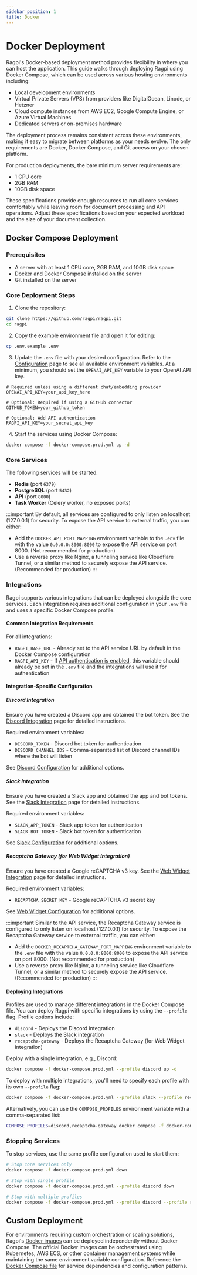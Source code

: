 ```yaml
---
sidebar_position: 1
title: Docker
---
```


# Docker Deployment

Ragpi's Docker-based deployment method provides flexibility in where you can host the application. This guide walks through deploying Ragpi using Docker Compose, which can be used across various hosting environments including:

- Local development environments
- Virtual Private Servers (VPS) from providers like DigitalOcean, Linode, or Hetzner
- Cloud compute instances from AWS EC2, Google Compute Engine, or Azure Virtual Machines
- Dedicated servers or on-premises hardware

The deployment process remains consistent across these environments, making it easy to migrate between platforms as your needs evolve. The only requirements are Docker, Docker Compose, and Git access on your chosen platform.

For production deployments, the bare minimum server requirements are:

- 1 CPU core
- 2GB RAM
- 10GB disk space

These specifications provide enough resources to run all core services comfortably while leaving room for document processing and API operations. Adjust these specifications based on your expected workload and the size of your document collection.

## Docker Compose Deployment

### Prerequisites

- A server with at least 1 CPU core, 2GB RAM, and 10GB disk space
- Docker and Docker Compose installed on the server
- Git installed on the server

### Core Deployment Steps

1. Clone the repository:

```bash
git clone https://github.com/ragpi/ragpi.git
cd ragpi
```

2. Copy the example environment file and open it for editing:

```bash
cp .env.example .env
```

3. Update the `.env` file with your desired configuration. Refer to the [Configuration](/configuration) page to see all available environment variables. At a minimum, you should set the `OPENAI_API_KEY` variable to your OpenAI API key.

```env
# Required unless using a different chat/embedding provider
OPENAI_API_KEY=your_api_key_here

# Optional: Required if using a GitHub connector
GITHUB_TOKEN=your_github_token

# Optional: Add API authentication
RAGPI_API_KEY=your_secret_api_key
```

4. Start the services using Docker Compose:

```bash
docker compose -f docker-compose.prod.yml up -d
```

### Core Services

The following services will be started:

- **Redis** (port `6379`)
- **PostgreSQL** (port `5432`)
- **API** (port `8000`)
- **Task Worker** (Celery worker, no exposed ports)

:::important
By default, all services are configured to only listen on localhost (127.0.0.1) for security. To expose the API service to external traffic, you can either:

- Add the `DOCKER_API_PORT_MAPPING` environment variable to the `.env` file with the value `0.0.0.0:8000:8000` to expose the API service on port 8000. (Not recommended for production)
- Use a reverse proxy like Nginx, a tunneling service like Cloudflare Tunnel, or a similar method to securely expose the API service. (Recommended for production)
  :::

### Integrations

Ragpi supports various integrations that can be deployed alongside the core services. Each integration requires additional configuration in your `.env` file and uses a specific Docker Compose profile.

#### Common Integration Requirements

For all integrations:

- `RAGPI_BASE_URL` - Already set to the API service URL by default in the Docker Compose configuration
- `RAGPI_API_KEY` - If [API authentication is enabled](/configuration#api-key-configuration), this variable should already be set in the `.env` file and the integrations will use it for authentication

#### Integration-Specific Configuration

##### Discord Integration

Ensure you have created a Discord app and obtained the bot token. See the [Discord Integration](/integrations/discord) page for detailed instructions.

Required environment variables:

- `DISCORD_TOKEN` - Discord bot token for authentication
- `DISCORD_CHANNEL_IDS` - Comma-separated list of Discord channel IDs where the bot will listen

See [Discord Configuration](/integrations/discord#configuration) for additional options.

##### Slack Integration

Ensure you have created a Slack app and obtained the app and bot tokens. See the [Slack Integration](/integrations/slack) page for detailed instructions.

Required environment variables:

- `SLACK_APP_TOKEN` - Slack app token for authentication
- `SLACK_BOT_TOKEN` - Slack bot token for authentication

See [Slack Configuration](/integrations/slack#configuration) for additional options.

##### Recaptcha Gateway (for Web Widget Integration)

Ensure you have created a Google reCAPTCHA v3 key. See the [Web Widget Integration](/integrations/web-widget) page for detailed instructions.

Required environment variables:

- `RECAPTCHA_SECRET_KEY` - Google reCAPTCHA v3 secret key

See [Web Widget Configuration](/integrations/web-widget#configuration) for additional options.

:::important
Similar to the API service, the Recaptcha Gateway service is configured to only listen on localhost (127.0.0.1) for security. To expose the Recaptcha Gateway service to external traffic, you can either:

- Add the `DOCKER_RECAPTCHA_GATEWAY_PORT_MAPPING` environment variable to the `.env` file with the value `0.0.0.0:8000:8000` to expose the API service on port 8000. (Not recommended for production)
- Use a reverse proxy like Nginx, a tunneling service like Cloudflare Tunnel, or a similar method to securely expose the API service. (Recommended for production)
  :::

#### Deploying Integrations

Profiles are used to manage different integrations in the Docker Compose file. You can deploy Ragpi with specific integrations by using the `--profile` flag. Profile options include:

- `discord` - Deploys the Discord integration
- `slack` - Deploys the Slack integration
- `recaptcha-gateway` - Deploys the Recaptcha Gateway (for Web Widget integration)

Deploy with a single integration, e.g., Discord:

```bash
docker compose -f docker-compose.prod.yml --profile discord up -d
```

To deploy with multiple integrations, you'll need to specify each profile with its own `--profile` flag:

```bash
docker compose -f docker-compose.prod.yml --profile slack --profile recaptcha-gateway up -d
```

Alternatively, you can use the `COMPOSE_PROFILES` environment variable with a comma-separated list:

```bash
COMPOSE_PROFILES=discord,recaptcha-gateway docker compose -f docker-compose.prod.yml up -d
```

### Stopping Services

To stop services, use the same profile configuration used to start them:

```bash
# Stop core services only
docker compose -f docker-compose.prod.yml down

# Stop with single profile
docker compose -f docker-compose.prod.yml --profile discord down

# Stop with multiple profiles
docker compose -f docker-compose.prod.yml --profile discord --profile recaptcha-gateway down
```

## Custom Deployment

For environments requiring custom orchestration or scaling solutions, Ragpi's [Docker images](https://hub.docker.com/u/ragpi) can be deployed independently without Docker Compose. The official Docker images can be orchestrated using Kubernetes, AWS ECS, or other container management systems while maintaining the same environment variable configuration. Reference the [Docker Compose file](https://github.com/ragpi/ragpi/blob/main/docker-compose.prod.yml) for service dependencies and configuration patterns.
